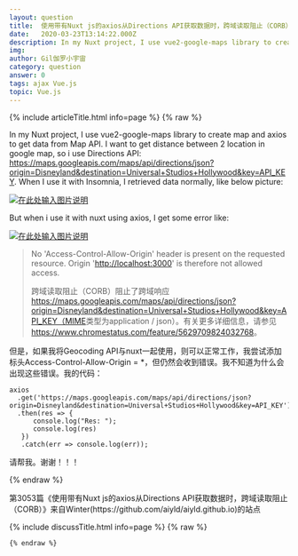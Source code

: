 ```yaml
---
layout: question
title:  使用带有Nuxt js的axios从Directions API获取数据时，跨域读取阻止（CORB）
date:   2020-03-23T13:14:22.000Z
description: In my Nuxt project, I use vue2-google-maps library to create map and axios to...
img: 
author: Gil伽罗小宇宙
category: question
answer: 0
tags: ajax Vue.js
topic: Vue.js
---
```

<div class="article-root">
  <div class="article">
    {% include articleTitle.html info=page %}
    {% raw %}
    <div class="article-content"><p>In my Nuxt project, I use vue2-google-maps library to create map and axios to get data from Map API.
I want to get distance between 2 location in google map, so i use Directions API: <a href="https://maps.googleapis.com/maps/api/directions/json?origin=Disneyland&amp;destination=Universal+Studios+Hollywood&amp;key=API_KEY" rel="nofollow noreferrer">https://maps.googleapis.com/maps/api/directions/json?origin=Disneyland&amp;destination=Universal+Studios+Hollywood&amp;key=API_KEY</a>. 
When I use it with Insomnia, I retrieved data normally, like below picture:</p>

<p><a href="https://www.samyoc.com//uploads/users/777/images/thumbnails/1584969134902.png" data-src="https://www.samyoc.com//uploads/users/777/images/1584969134902.png" rel="nofollow noreferrer"><img src="https://i.stack.imgur.com/LMeDk.png" alt="在此处输入图片说明"></a></p>

<p>But when i use it with nuxt using axios, I get some error like:</p>

<p><a href="https://www.samyoc.com//uploads/users/777/images/thumbnails/1584969134904.jpg" data-src="https://www.samyoc.com//uploads/users/777/images/1584969134904.jpg" rel="nofollow noreferrer"><img src="https://i.stack.imgur.com/5WW8p.jpg" alt="在此处输入图片说明"></a></p>

<blockquote>
  <p>No 'Access-Control-Allow-Origin' header is present on the requested resource. Origin '<a href="http://localhost:3000" rel="nofollow noreferrer">http://localhost:3000</a>' is therefore not allowed access.</p>
  
  <p><font style="vertical-align: inherit;"><font style="vertical-align: inherit;">跨域读取阻止（CORB）阻止了跨域响应</font></font><a href="https://maps.googleapis.com/maps/api/directions/json?origin=Disneyland&amp;destination=Universal+Studios+Hollywood&amp;key=API_KEY" rel="nofollow noreferrer"><font style="vertical-align: inherit;"><font style="vertical-align: inherit;">https://maps.googleapis.com/maps/api/directions/json?origin=Disneyland&amp;destination=Universal+Studios+Hollywood&amp;key=API_KEY（MIME</font></font></a><font style="vertical-align: inherit;"><font style="vertical-align: inherit;">类型为application / json）。</font><font style="vertical-align: inherit;">有关</font><font style="vertical-align: inherit;">更多详细信息，</font><font style="vertical-align: inherit;">请参见</font></font><a href="https://www.chromestatus.com/feature/5629709824032768" rel="nofollow noreferrer"><font style="vertical-align: inherit;"><font style="vertical-align: inherit;">https://www.chromestatus.com/feature/5629709824032768</font></font></a><font style="vertical-align: inherit;"><font style="vertical-align: inherit;">。</font></font></p>
</blockquote>

<p><font style="vertical-align: inherit;"><font style="vertical-align: inherit;">但是，如果我将Geocoding API与nuxt一起使用，则可以正常工作，我尝试添加标头Access-Control-Allow-Origin = *，但仍然会收到错误。</font><font style="vertical-align: inherit;">我不知道为什么会出现这些错误。</font><font style="vertical-align: inherit;">我的代码：</font></font></p>

<p></p><div class="snippet" data-lang="js" data-hide="false" data-console="true" data-babel="false">
<div class="snippet-code">
<pre class="snippet-code-js lang-js prettyprint-override"><code>axios<font></font>
  .get('https://maps.googleapis.com/maps/api/directions/json?origin=Disneyland&amp;destination=Universal+Studios+Hollywood&amp;key=API_KEY')<font></font>
  .then(res =&gt; {<font></font>
      console.log("Res: ");<font></font>
      console.log(res)<font></font>
   })<font></font>
   .catch(err =&gt; console.log(err));</code></pre>
</div>
</div>
<p></p>

<p><font style="vertical-align: inherit;"><font style="vertical-align: inherit;">请帮我。</font><font style="vertical-align: inherit;">谢谢！！！</font></font></p></div>
    {% endraw %}
  </div>
  <p class="winter_mark">第3053篇《使用带有Nuxt js的axios从Directions API获取数据时，跨域读取阻止（CORB）》来自Winter(https://github.com/aiyld/aiyld.github.io)的站点</p>
  <div class="discuss-wrapper">
    {% include discussTitle.html info=page %}
    {% raw %}
    
    {% endraw %}
  </div>
<div>
